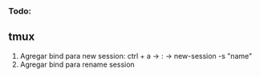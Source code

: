 ### Todo:


## tmux

1. Agregar bind para new session: ctrl + a -> : -> new-session -s "name"
2. Agregar bind para rename session

